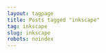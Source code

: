 ```yaml
---
layout: tagpage
title: Posts tagged "inkscape"
tag: inkscape
slug: inkscape
robots: noindex
---
```


